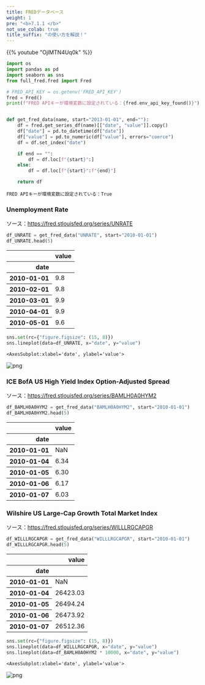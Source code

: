 ```yaml
---
title: FREDデータベース
weight: 1
pre: "<b>7.1.1 </b>"
not_use_colab: true
title_suffix: "の使い方を解説！"
---
```


{{% youtube "OjlMTN4Uq0k" %}}

```python
import os
import pandas as pd
import seaborn as sns
from full_fred.fred import Fred

# FRED_API_KEY = os.getenv('FRED_API_KEY')
fred = Fred()
print(f"FRED APIキーが環境変数に設定されている：{fred.env_api_key_found()}")


def get_fred_data(name, start="2013-01-01", end=""):
    df = fred.get_series_df(name)[["date", "value"]].copy()
    df["date"] = pd.to_datetime(df["date"])
    df["value"] = pd.to_numeric(df["value"], errors="coerce")
    df = df.set_index("date")

    if end == "":
        df = df.loc[f"{start}":]
    else:
        df = df.loc[f"{start}":f"{end}"]

    return df
```

    FRED APIキーが環境変数に設定されている：True


### Unemployment Rate
ソース：https://fred.stlouisfed.org/series/UNRATE


```python
df_UNRATE = get_fred_data("UNRATE", start="2010-01-01")
df_UNRATE.head(5)
```




<div>
<style scoped>
    .dataframe tbody tr th:only-of-type {
        vertical-align: middle;
    }

    .dataframe tbody tr th {
        vertical-align: top;
    }

    .dataframe thead th {
        text-align: right;
    }
</style>
<table class="dataframe">
  <thead>
    <tr style="text-align: right;">
      <th></th>
      <th>value</th>
    </tr>
    <tr>
      <th>date</th>
      <th></th>
    </tr>
  </thead>
  <tbody>
    <tr>
      <th>2010-01-01</th>
      <td>9.8</td>
    </tr>
    <tr>
      <th>2010-02-01</th>
      <td>9.8</td>
    </tr>
    <tr>
      <th>2010-03-01</th>
      <td>9.9</td>
    </tr>
    <tr>
      <th>2010-04-01</th>
      <td>9.9</td>
    </tr>
    <tr>
      <th>2010-05-01</th>
      <td>9.6</td>
    </tr>
  </tbody>
</table>
</div>




```python
sns.set(rc={"figure.figsize": (15, 8)})
sns.lineplot(data=df_UNRATE, x="date", y="value")
```




    <AxesSubplot:xlabel='date', ylabel='value'>




    
![png](/images/finance/main/001-FRED_files/001-FRED_3_1.png)
    


### ICE BofA US High Yield Index Option-Adjusted Spread
ソース：https://fred.stlouisfed.org/series/BAMLH0A0HYM2


```python
df_BAMLH0A0HYM2 = get_fred_data("BAMLH0A0HYM2", start="2010-01-01")
df_BAMLH0A0HYM2.head(5)
```




<div>
<style scoped>
    .dataframe tbody tr th:only-of-type {
        vertical-align: middle;
    }

    .dataframe tbody tr th {
        vertical-align: top;
    }

    .dataframe thead th {
        text-align: right;
    }
</style>
<table class="dataframe">
  <thead>
    <tr style="text-align: right;">
      <th></th>
      <th>value</th>
    </tr>
    <tr>
      <th>date</th>
      <th></th>
    </tr>
  </thead>
  <tbody>
    <tr>
      <th>2010-01-01</th>
      <td>NaN</td>
    </tr>
    <tr>
      <th>2010-01-04</th>
      <td>6.34</td>
    </tr>
    <tr>
      <th>2010-01-05</th>
      <td>6.30</td>
    </tr>
    <tr>
      <th>2010-01-06</th>
      <td>6.17</td>
    </tr>
    <tr>
      <th>2010-01-07</th>
      <td>6.03</td>
    </tr>
  </tbody>
</table>
</div>



### Wilshire US Large-Cap Growth Total Market Index
ソース：https://fred.stlouisfed.org/series/WILLLRGCAPGR


```python
df_WILLLRGCAPGR = get_fred_data("WILLLRGCAPGR", start="2010-01-01")
df_WILLLRGCAPGR.head(5)
```




<div>
<style scoped>
    .dataframe tbody tr th:only-of-type {
        vertical-align: middle;
    }

    .dataframe tbody tr th {
        vertical-align: top;
    }

    .dataframe thead th {
        text-align: right;
    }
</style>
<table class="dataframe">
  <thead>
    <tr style="text-align: right;">
      <th></th>
      <th>value</th>
    </tr>
    <tr>
      <th>date</th>
      <th></th>
    </tr>
  </thead>
  <tbody>
    <tr>
      <th>2010-01-01</th>
      <td>NaN</td>
    </tr>
    <tr>
      <th>2010-01-04</th>
      <td>26423.03</td>
    </tr>
    <tr>
      <th>2010-01-05</th>
      <td>26494.24</td>
    </tr>
    <tr>
      <th>2010-01-06</th>
      <td>26473.92</td>
    </tr>
    <tr>
      <th>2010-01-07</th>
      <td>26512.36</td>
    </tr>
  </tbody>
</table>
</div>




```python
sns.set(rc={"figure.figsize": (15, 8)})
sns.lineplot(data=df_WILLLRGCAPGR, x="date", y="value")
sns.lineplot(data=df_BAMLH0A0HYM2 * 10000, x="date", y="value")
```




    <AxesSubplot:xlabel='date', ylabel='value'>




    
![png](/images/finance/main/001-FRED_files/001-FRED_8_1.png)
    

